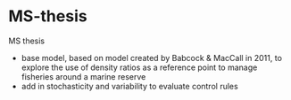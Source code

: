 # MS-thesis
MS thesis 
- base model, based on model created by Babcock &amp; MacCall in 2011, to explore the use of density ratios as a reference point to manage fisheries around a marine reserve
- add in stochasticity and variability to evaluate control rules
